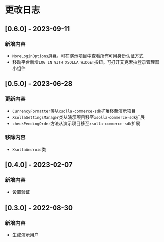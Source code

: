 # 更改日志

## [0.6.0] - 2023-09-11

### 新增内容
- `MoreLoginOptions`屏幕。可在演示项目中查看所有可用身份认证方式
- 移动平台新增`LOG IN WITH XSOLLA WIDGET`按钮。可打开艾克索拉登录管理器小组件

## [0.5.0] - 2023-06-28

### 更新内容
- `CurrencyFormatter`类从`xsolla-commerce-sdk`扩展移至演示项目
- `XsollaSettingsManager`类从演示项目移至`xsolla-commerce-sdk`扩展
- `checkPendingOrder`方法从演示项目移至`xsolla-commerce-sdk`扩展

### 移除内容
- `XsollaAndroid`类

## [0.4.0] - 2023-02-07

### 新增内容
- 设置验证

## [0.3.0] - 2022-08-30

### 新增内容
- 生成演示用户
